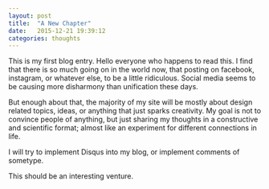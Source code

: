 ```yaml
---
layout: post
title:  "A New Chapter"
date:   2015-12-21 19:39:12
categories: thoughts
---
```

This is my first blog entry. Hello everyone who happens to read this. I find that there is so much going on in the world now, that posting on facebook, instagram, or whatever else, to be a little ridiculous. Social media seems to be causing more disharmony than unification these days.

But enough about that, the majority of my site will be mostly about design related topics, ideas, or anything that just sparks creativity. My goal is not to convince people of anything, but just sharing my thoughts in a constructive and scientific format; almost like an experiment for different connections in life.

I will try to implement Disqus into my blog, or implement comments of sometype.

This should be an interesting venture.
